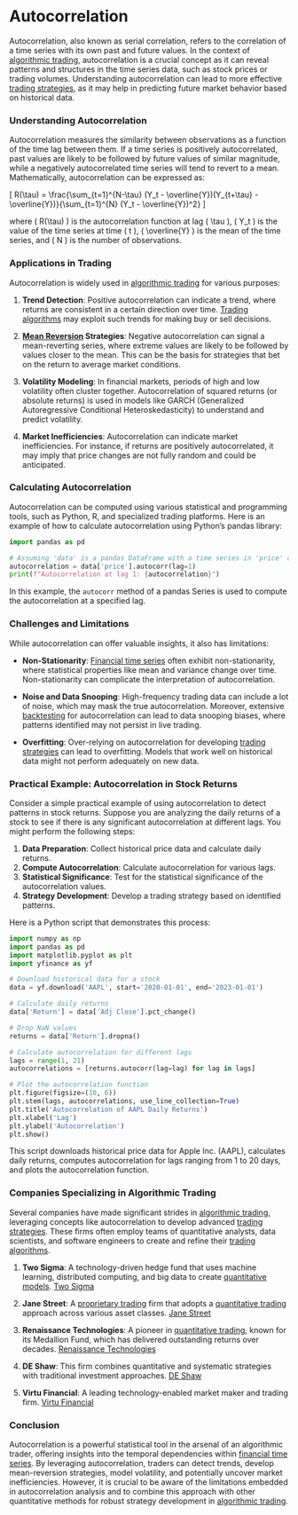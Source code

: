 # Autocorrelation

Autocorrelation, also known as serial correlation, refers to the correlation of a time series with its own past and future values. In the context of [algorithmic trading](../a/algorithmic_trading.md), autocorrelation is a crucial concept as it can reveal patterns and structures in the time series data, such as stock prices or trading volumes. Understanding autocorrelation can lead to more effective [trading strategies](../t/trading_strategies.md), as it may help in predicting future market behavior based on historical data.

### Understanding Autocorrelation 

Autocorrelation measures the similarity between observations as a function of the time lag between them. If a time series is positively autocorrelated, past values are likely to be followed by future values of similar magnitude, while a negatively autocorrelated time series will tend to revert to a mean. Mathematically, autocorrelation can be expressed as:

\[ R(\tau) = \frac{\sum_{t=1}^{N-\tau} (Y_t - \overline{Y})(Y_{t+\tau} - \overline{Y})}{\sum_{t=1}^{N} (Y_t - \overline{Y})^2} \]

where \( R(\tau) \) is the autocorrelation function at lag \( \tau \), \( Y_t \) is the value of the time series at time \( t \), \( \overline{Y} \) is the mean of the time series, and \( N \) is the number of observations.

### Applications in Trading

Autocorrelation is widely used in [algorithmic trading](../a/algorithmic_trading.md) for various purposes:

1. **Trend Detection**: Positive autocorrelation can indicate a trend, where returns are consistent in a certain direction over time. [Trading algorithms](../t/trading_algorithms.md) may exploit such trends for making buy or sell decisions.

2. **[Mean Reversion](../m/mean_reversion.md) Strategies**: Negative autocorrelation can signal a mean-reverting series, where extreme values are likely to be followed by values closer to the mean. This can be the basis for strategies that bet on the return to average market conditions.

3. **Volatility Modeling**: In financial markets, periods of high and low volatility often cluster together. Autocorrelation of squared returns (or absolute returns) is used in models like GARCH (Generalized Autoregressive Conditional Heteroskedasticity) to understand and predict volatility.

4. **Market Inefficiencies**: Autocorrelation can indicate market inefficiencies. For instance, if returns are positively autocorrelated, it may imply that price changes are not fully random and could be anticipated.

### Calculating Autocorrelation

Autocorrelation can be computed using various statistical and programming tools, such as Python, R, and specialized trading platforms. Here is an example of how to calculate autocorrelation using Python’s pandas library:

``` python
import pandas as pd

# Assuming 'data' is a pandas DataFrame with a time series in 'price' column
autocorrelation = data['price'].autocorr(lag=1)
print(f"Autocorrelation at lag 1: {autocorrelation}")
```

In this example, the `autocorr` method of a pandas Series is used to compute the autocorrelation at a specified lag.

### Challenges and Limitations

While autocorrelation can offer valuable insights, it also has limitations:

- **Non-Stationarity**: [Financial time series](../f/financial_time_series.md) often exhibit non-stationarity, where statistical properties like mean and variance change over time. Non-stationarity can complicate the interpretation of autocorrelation.

- **Noise and Data Snooping**: High-frequency trading data can include a lot of noise, which may mask the true autocorrelation. Moreover, extensive [backtesting](../b/backtesting.md) for autocorrelation can lead to data snooping biases, where patterns identified may not persist in live trading.

- **Overfitting**: Over-relying on autocorrelation for developing [trading strategies](../t/trading_strategies.md) can lead to overfitting. Models that work well on historical data might not perform adequately on new data.

### Practical Example: Autocorrelation in Stock Returns

Consider a simple practical example of using autocorrelation to detect patterns in stock returns. Suppose you are analyzing the daily returns of a stock to see if there is any significant autocorrelation at different lags. You might perform the following steps:

1. **Data Preparation**: Collect historical price data and calculate daily returns.
2. **Compute Autocorrelation**: Calculate autocorrelation for various lags.
3. **Statistical Significance**: Test for the statistical significance of the autocorrelation values.
4. **Strategy Development**: Develop a trading strategy based on identified patterns.

Here is a Python script that demonstrates this process:

``` python
import numpy as np
import pandas as pd
import matplotlib.pyplot as plt
import yfinance as yf

# Download historical data for a stock
data = yf.download('AAPL', start='2020-01-01', end='2023-01-01')

# Calculate daily returns
data['Return'] = data['Adj Close'].pct_change()

# Drop NaN values
returns = data['Return'].dropna()

# Calculate autocorrelation for different lags
lags = range(1, 21)
autocorrelations = [returns.autocorr(lag=lag) for lag in lags]

# Plot the autocorrelation function
plt.figure(figsize=(10, 6))
plt.stem(lags, autocorrelations, use_line_collection=True)
plt.title('Autocorrelation of AAPL Daily Returns')
plt.xlabel('Lag')
plt.ylabel('Autocorrelation')
plt.show()
```

This script downloads historical price data for Apple Inc. (AAPL), calculates daily returns, computes autocorrelation for lags ranging from 1 to 20 days, and plots the autocorrelation function.

### Companies Specializing in Algorithmic Trading

Several companies have made significant strides in [algorithmic trading](../a/algorithmic_trading.md), leveraging concepts like autocorrelation to develop advanced [trading strategies](../t/trading_strategies.md). These firms often employ teams of quantitative analysts, data scientists, and software engineers to create and refine their [trading algorithms](../t/trading_algorithms.md).

1. **Two Sigma**: A technology-driven hedge fund that uses machine learning, distributed computing, and big data to create [quantitative models](../q/quantitative_models.md). [Two Sigma](https://www.twosigma.com/)

2. **Jane Street**: A [proprietary trading](../p/proprietary_trading.md) firm that adopts a [quantitative trading](../q/quantitative_trading.md) approach across various asset classes. [Jane Street](https://www.janestreet.com/)

3. **Renaissance Technologies**: A pioneer in [quantitative trading](../q/quantitative_trading.md), known for its Medallion Fund, which has delivered outstanding returns over decades. [Renaissance Technologies](https://www.rentec.com/)

4. **DE Shaw**: This firm combines quantitative and systematic strategies with traditional investment approaches. [DE Shaw](https://www.deshaw.com/)

5. **Virtu Financial**: A leading technology-enabled market maker and trading firm. [Virtu Financial](https://www.virtu.com/)

### Conclusion

Autocorrelation is a powerful statistical tool in the arsenal of an algorithmic trader, offering insights into the temporal dependencies within [financial time series](../f/financial_time_series.md). By leveraging autocorrelation, traders can detect trends, develop mean-reversion strategies, model volatility, and potentially uncover market inefficiencies. However, it is crucial to be aware of the limitations embedded in autocorrelation analysis and to combine this approach with other quantitative methods for robust strategy development in [algorithmic trading](../a/algorithmic_trading.md).
